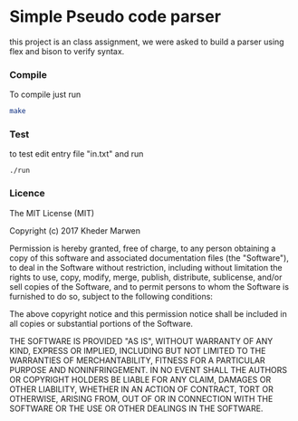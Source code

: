 # Simple Pseudo code parser
this project is an class assignment, we were asked to build a parser using flex and bison to verify syntax.

### Compile
To compile just run

```bash
make
```

### Test

to test edit entry file "in.txt" and run

```shell
./run
```

### Licence

The MIT License (MIT)

Copyright (c) 2017 Kheder Marwen

Permission is hereby granted, free of charge, to any person obtaining a copy
of this software and associated documentation files (the "Software"), to deal
in the Software without restriction, including without limitation the rights
to use, copy, modify, merge, publish, distribute, sublicense, and/or sell
copies of the Software, and to permit persons to whom the Software is
furnished to do so, subject to the following conditions:

The above copyright notice and this permission notice shall be included in
all copies or substantial portions of the Software.

THE SOFTWARE IS PROVIDED "AS IS", WITHOUT WARRANTY OF ANY KIND, EXPRESS OR
IMPLIED, INCLUDING BUT NOT LIMITED TO THE WARRANTIES OF MERCHANTABILITY,
FITNESS FOR A PARTICULAR PURPOSE AND NONINFRINGEMENT. IN NO EVENT SHALL THE
AUTHORS OR COPYRIGHT HOLDERS BE LIABLE FOR ANY CLAIM, DAMAGES OR OTHER
LIABILITY, WHETHER IN AN ACTION OF CONTRACT, TORT OR OTHERWISE, ARISING FROM,
OUT OF OR IN CONNECTION WITH THE SOFTWARE OR THE USE OR OTHER DEALINGS IN
THE SOFTWARE.